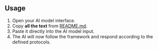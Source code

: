 ## Usage

1. Open your AI model interface.
2. Copy **all the text** from [README.md](README.md).
3. Paste it directly into the AI model input.
4. The AI will now follow the framework and respond according to the defined protocols.
